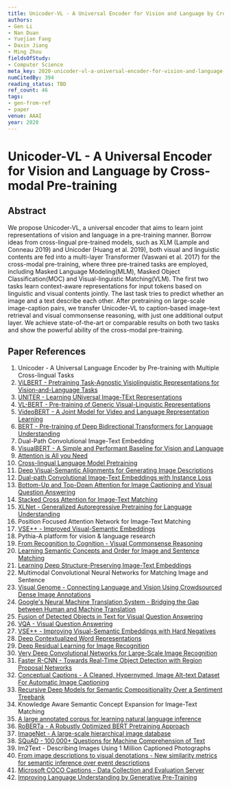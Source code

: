 ```yaml
---
title: Unicoder-VL - A Universal Encoder for Vision and Language by Cross-modal Pre-training
authors:
- Gen Li
- Nan Duan
- Yuejian Fang
- Daxin Jiang
- Ming Zhou
fieldsOfStudy:
- Computer Science
meta_key: 2020-unicoder-vl-a-universal-encoder-for-vision-and-language-by-cross-modal-pre-training
numCitedBy: 394
reading_status: TBD
ref_count: 46
tags:
- gen-from-ref
- paper
venue: AAAI
year: 2020
---
```


# Unicoder-VL - A Universal Encoder for Vision and Language by Cross-modal Pre-training

## Abstract

We propose Unicoder-VL, a universal encoder that aims to learn joint representations of vision and language in a pre-training manner. Borrow ideas from cross-lingual pre-trained models, such as XLM (Lample and Conneau 2019) and Unicoder (Huang et al. 2019), both visual and linguistic contents are fed into a multi-layer Transformer (Vaswani et al. 2017) for the cross-modal pre-training, where three pre-trained tasks are employed, including Masked Language Modeling(MLM), Masked Object Classification(MOC) and Visual-linguistic Matching(VLM). The first two tasks learn context-aware representations for input tokens based on linguistic and visual contents jointly. The last task tries to predict whether an image and a text describe each other. After pretraining on large-scale image-caption pairs, we transfer Unicoder-VL to caption-based image-text retrieval and visual commonsense reasoning, with just one additional output layer. We achieve state-of-the-art or comparable results on both two tasks and show the powerful ability of the cross-modal pre-training.

## Paper References

1. Unicoder - A Universal Language Encoder by Pre-training with Multiple Cross-lingual Tasks
2. [ViLBERT - Pretraining Task-Agnostic Visiolinguistic Representations for Vision-and-Language Tasks](2019-vilbert-pretraining-task-agnostic-visiolinguistic-representations-for-vision-and-language-tasks)
3. [UNITER - Learning UNiversal Image-TExt Representations](2019-uniter-learning-universal-image-text-representations)
4. [VL-BERT - Pre-training of Generic Visual-Linguistic Representations](2020-vl-bert-pre-training-of-generic-visual-linguistic-representations)
5. [VideoBERT - A Joint Model for Video and Language Representation Learning](2019-videobert-a-joint-model-for-video-and-language-representation-learning)
6. [BERT - Pre-training of Deep Bidirectional Transformers for Language Understanding](2019-bert-pre-training-of-deep-bidirectional-transformers-for-language-understanding)
7. Dual-Path Convolutional Image-Text Embedding
8. [VisualBERT - A Simple and Performant Baseline for Vision and Language](2019-visualbert-a-simple-and-performant-baseline-for-vision-and-language)
9. [Attention is All you Need](2017-attention-is-all-you-need)
10. [Cross-lingual Language Model Pretraining](2019-cross-lingual-language-model-pretraining)
11. [Deep Visual-Semantic Alignments for Generating Image Descriptions](2017-deep-visual-semantic-alignments-for-generating-image-descriptions)
12. [Dual-path Convolutional Image-Text Embeddings with Instance Loss](2020-dual-path-convolutional-image-text-embeddings-with-instance-loss)
13. [Bottom-Up and Top-Down Attention for Image Captioning and Visual Question Answering](2018-bottom-up-and-top-down-attention-for-image-captioning-and-visual-question-answering)
14. [Stacked Cross Attention for Image-Text Matching](2018-stacked-cross-attention-for-image-text-matching)
15. [XLNet - Generalized Autoregressive Pretraining for Language Understanding](2019-xlnet-generalized-autoregressive-pretraining-for-language-understanding)
16. Position Focused Attention Network for Image-Text Matching
17. [VSE++ - Improved Visual-Semantic Embeddings](2017-vse-improved-visual-semantic-embeddings)
18. Pythia-A platform for vision & language research
19. [From Recognition to Cognition - Visual Commonsense Reasoning](2019-from-recognition-to-cognition-visual-commonsense-reasoning)
20. [Learning Semantic Concepts and Order for Image and Sentence Matching](2018-learning-semantic-concepts-and-order-for-image-and-sentence-matching)
21. [Learning Deep Structure-Preserving Image-Text Embeddings](2016-learning-deep-structure-preserving-image-text-embeddings)
22. Multimodal Convolutional Neural Networks for Matching Image and Sentence
23. [Visual Genome - Connecting Language and Vision Using Crowdsourced Dense Image Annotations](2016-visual-genome-connecting-language-and-vision-using-crowdsourced-dense-image-annotations)
24. [Google's Neural Machine Translation System - Bridging the Gap between Human and Machine Translation](2016-google-s-neural-machine-translation-system-bridging-the-gap-between-human-and-machine-translation)
25. [Fusion of Detected Objects in Text for Visual Question Answering](2019-fusion-of-detected-objects-in-text-for-visual-question-answering)
26. [VQA - Visual Question Answering](2015-vqa-visual-question-answering)
27. [VSE++ - Improving Visual-Semantic Embeddings with Hard Negatives](2018-vse-improving-visual-semantic-embeddings-with-hard-negatives)
28. [Deep Contextualized Word Representations](2018-deep-contextualized-word-representations)
29. [Deep Residual Learning for Image Recognition](2016-deep-residual-learning-for-image-recognition)
30. [Very Deep Convolutional Networks for Large-Scale Image Recognition](2015-very-deep-convolutional-networks-for-large-scale-image-recognition)
31. [Faster R-CNN - Towards Real-Time Object Detection with Region Proposal Networks](2015-faster-r-cnn-towards-real-time-object-detection-with-region-proposal-networks)
32. [Conceptual Captions - A Cleaned, Hypernymed, Image Alt-text Dataset For Automatic Image Captioning](2018-conceptual-captions-a-cleaned-hypernymed-image-alt-text-dataset-for-automatic-image-captioning)
33. [Recursive Deep Models for Semantic Compositionality Over a Sentiment Treebank](2013-recursive-deep-models-for-semantic-compositionality-over-a-sentiment-treebank)
34. Knowledge Aware Semantic Concept Expansion for Image-Text Matching
35. [A large annotated corpus for learning natural language inference](2015-a-large-annotated-corpus-for-learning-natural-language-inference)
36. [RoBERTa - A Robustly Optimized BERT Pretraining Approach](2019-roberta-a-robustly-optimized-bert-pretraining-approach)
37. [ImageNet - A large-scale hierarchical image database](2009-imagenet-a-large-scale-hierarchical-image-database)
38. [SQuAD - 100,000+ Questions for Machine Comprehension of Text](2016-squad-100-000-questions-for-machine-comprehension-of-text)
39. Im2Text - Describing Images Using 1 Million Captioned Photographs
40. [From image descriptions to visual denotations - New similarity metrics for semantic inference over event descriptions](2014-from-image-descriptions-to-visual-denotations-new-similarity-metrics-for-semantic-inference-over-event-descriptions)
41. [Microsoft COCO Captions - Data Collection and Evaluation Server](2015-microsoft-coco-captions-data-collection-and-evaluation-server)
42. [Improving Language Understanding by Generative Pre-Training](2018-improving-language-understanding-by-generative-pre-training)

